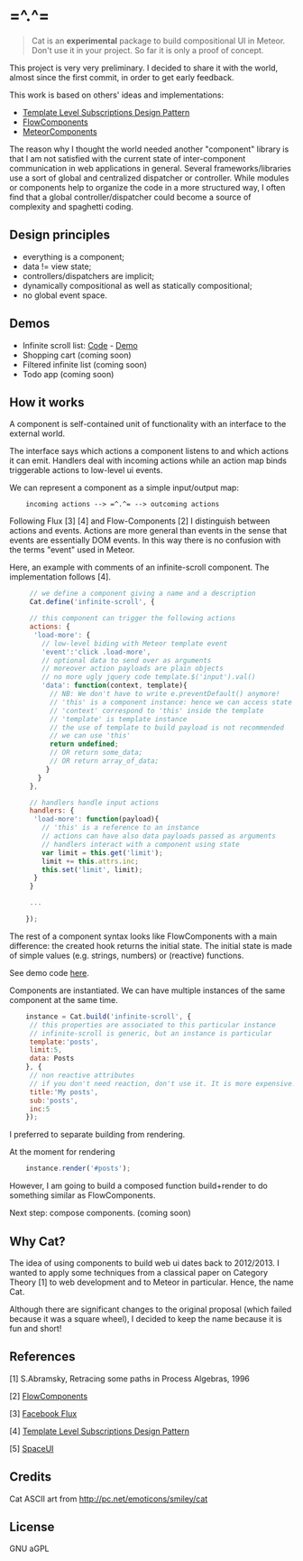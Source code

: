 # =^.^=

> Cat is an **experimental** package to build compositional UI in Meteor.
> Don't use it in your project. So far it is only a proof of concept.

This project is very very preliminary. I decided to share it with the world,
almost since the first commit, in order to get early feedback.

This work is based on others' ideas and implementations:

* [Template Level Subscriptions Design Pattern](https://www.discovermeteor.com/blog/template-level-subscriptions/)
* [FlowComponents](https://github.com/meteorhacks/flow-components)
* [MeteorComponents](https://github.com/stubailo/meteor-components)

The reason why I thought the world needed another "component" library is
that I am not satisfied with the current state of inter-component communication
in web applications in general.
Several frameworks/libraries use a sort of global and centralized dispatcher or controller.
While modules or components help to organize the code in a more structured way,
I often find that a global controller/dispatcher could become a source of complexity
and spaghetti coding.


## Design principles

* everything is a component;
* data != view state;
* controllers/dispatchers are implicit;
* dynamically compositional as well as statically compositional;
* no global event space.

## Demos

* Infinite scroll list: [Code](http://github.com/mstn/infinite-scroll-demo) - [Demo](http://cat-infinite-scroll.meteor.com/)
* Shopping cart (coming soon)
* Filtered infinite list (coming soon)
* Todo app (coming soon)

## How it works

A component is self-contained unit of functionality with an interface to the external world.

The interface says which actions a component listens to and which actions it can emit.
Handlers deal with incoming actions while an action map binds triggerable actions
to low-level ui events.

We can represent a component as a simple input/output map:

        incoming actions --> =^.^= --> outcoming actions

Following Flux [3] [4] and Flow-Components [2] I distinguish between actions and events.
Actions are more general than events
in the sense that events are essentially DOM events.
In this way there is no confusion with
the terms "event" used in Meteor.

Here, an example with comments of an infinite-scroll component.
The implementation follows [4].
```javascript
     // we define a component giving a name and a description
     Cat.define('infinite-scroll', {

     // this component can trigger the following actions
     actions: {
      'load-more': {
        // low-level biding with Meteor template event
        'event':'click .load-more',
        // optional data to send over as arguments
        // moreover action payloads are plain objects
        // no more ugly jquery code template.$('input').val()
        'data': function(context, template){
          // NB: We don't have to write e.preventDefault() anymore!
          // 'this' is a component instance: hence we can access state and static attrs
          // 'context' correspond to 'this' inside the template
          // 'template' is template instance
          // the use of template to build payload is not recommended
          // we can use 'this'
          return undefined;
          // OR return some_data;
          // OR return array_of_data;
         }
       }
     },

     // handlers handle input actions
     handlers: {
      'load-more': function(payload){
        // 'this' is a reference to an instance
        // actions can have also data payloads passed as arguments
        // handlers interact with a component using state
        var limit = this.get('limit');
        limit += this.attrs.inc;
        this.set('limit', limit);
      }
     }

     ...

    });
```
The rest of a component syntax looks like FlowComponents with a main difference:
the created hook returns the initial state. The initial state is made of simple values
(e.g. strings, numbers) or (reactive) functions.

See demo code [here](https://github.com/mstn/infinite-scroll-demo).

Components are instantiated. We can have multiple instances of the same component at
the same time.
```javascript
    instance = Cat.build('infinite-scroll', {
     // this properties are associated to this particular instance
     // infinite-scroll is generic, but an instance is particular
     template:'posts',
     limit:5,
     data: Posts
    }, {
     // non reactive attributes
     // if you don't need reaction, don't use it. It is more expensive!
     title:'My posts',
     sub:'posts',
     inc:5
    });
```
I preferred to separate building from rendering.

At the moment for rendering
```javascript
    instance.render('#posts');
```
However, I am going to build a composed function build+render to do something similar
as FlowComponents.

Next step: compose components. (coming soon)


## Why Cat?

The idea of using components to build web ui dates back to 2012/2013.
I wanted to apply some techniques from a classical paper
on Category Theory [1] to web development and to Meteor in particular.
Hence, the name Cat.

Although there are significant changes to the original proposal
(which failed because it was a square wheel),
I decided to keep the name because it is fun and short!


## References

[1] S.Abramsky, Retracing some paths in Process Algebras, 1996

[2] [FlowComponents](https://github.com/meteorhacks/flow-components)

[3] [Facebook Flux](https://facebook.github.io/flux/)

[4] [Template Level Subscriptions Design Pattern](https://www.discovermeteor.com/blog/template-level-subscriptions/)

[5] [SpaceUI](https://github.com/CodeAdventure/space-ui/)

## Credits

Cat ASCII art from
http://pc.net/emoticons/smiley/cat

## License

GNU aGPL
